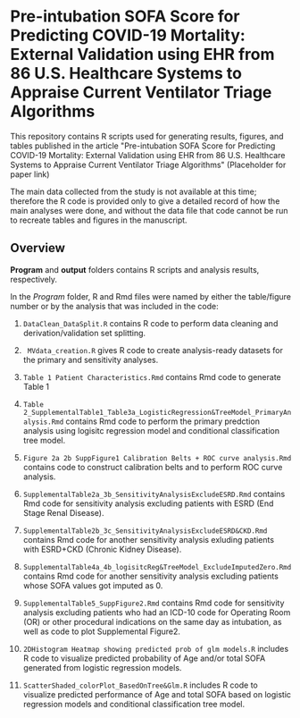 # Pre-intubation SOFA Score for Predicting COVID-19 Mortality: External Validation using EHR from 86 U.S. Healthcare Systems to Appraise Current Ventilator Triage Algorithms 
This repository contains R scripts used for generating results, figures, and tables published in the article "Pre-intubation SOFA Score for Predicting COVID-19 Mortality: External Validation using EHR from 86 U.S. Healthcare Systems to Appraise Current Ventilator Triage Algorithms" (Placeholder for paper link)

The main data collected from the study is not available at this time; therefore the R code is provided only to give a detailed record of how the main analyses were done, and without the data file that code cannot be run to recreate tables and figures in the manuscript. 

## Overview

**Program** and **output** folders contains R scripts and analysis results, respectively. 

In the *Program* folder, R and Rmd files were named by either the table/figure number or by the analysis that was included in the code:

1. `DataClean_DataSplit.R` contains R code to perform data cleaning and derivation/validation set splitting.
2. ` MVdata_creation.R` gives R code to create analysis-ready datasets for the primary and sensitivity analyses.
3. `Table 1 Patient Characteristics.Rmd` contains Rmd code to generate Table 1
4. `Table 2_SupplementalTable1_Table3a_LogisticRegression&TreeModel_PrimaryAnalysis.Rmd` contains Rmd code to perform the primary predction analysis using logisitc regression model and conditional classification tree model. 
5. `Figure 2a 2b SuppFigure1 Calibration Belts + ROC curve analysis.Rmd` contains code to construct calibration belts and to perform ROC curve analysis.

6. `SupplementalTable2a_3b_SensitivityAnalysisExcludeESRD.Rmd` contains Rmd code for sensitivity analysis excluding patients with ESRD (End Stage Renal Disease).
7. `SupplementalTable2b_3c_SensitivityAnalysisExcludeESRD&CKD.Rmd` contains Rmd code for another sensitivity analysis exluding patients with ESRD+CKD (Chronic Kidney Disease).
8. `SupplementalTable4a_4b_logisitcReg&TreeModel_ExcludeImputedZero.Rmd` contains Rmd code for another sensitivity analysis excluding patients whose SOFA values got imputed as 0.
9. `SupplementalTable5_SuppFigure2.Rmd` contains Rmd code for sensitivity analysis excluding patients who had an ICD-10 code for Operating Room (OR) or other procedural indications on the same day as intubation, as well as code to plot Supplemental Figure2. 

10. `2DHistogram Heatmap showing predicted prob of glm models.R` includes R code to visualize predicted probability of Age and/or total SOFA generated from logistic regression models.
11. `ScatterShaded_colorPlot_BasedOnTree&Glm.R` includes R code to visualize predicted performance of Age and total SOFA based on logistic regression models and conditional classification tree model.

